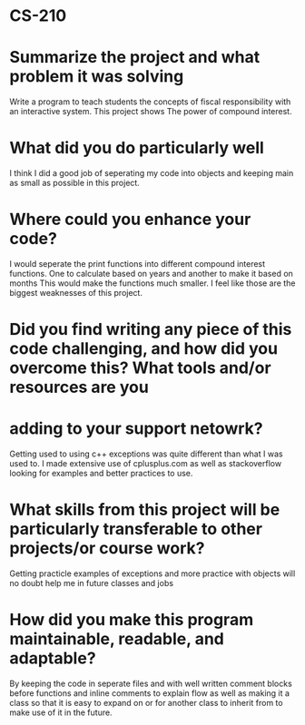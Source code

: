 # CS-210

# Summarize the project and what problem it was solving
Write a program to teach students the concepts of fiscal responsibility with an interactive system. This project shows
The power of compound interest.

# What did you do particularly well
I think I did a good job of seperating my code into objects and keeping main as small as possible in this project.

# Where could you enhance your code?
I would seperate the print functions into different compound interest functions. One to calculate based on years and another to make it based on months
This would make the functions much smaller. I feel like those are the biggest weaknesses of this project.

# Did you find writing any piece of this code challenging, and how did you overcome this? What tools and/or resources are you
# adding to your support netowrk?
Getting used to using c++ exceptions was quite different than what I was used to. I made extensive use of cplusplus.com as well
as stackoverflow looking for examples and better practices to use.

# What skills from this project will be particularly transferable to other projects/or course work?
Getting practicle examples of exceptions and more practice with objects will no doubt help me in future classes and jobs

# How did you make this program maintainable, readable, and adaptable?
By keeping the code in seperate files and with well written comment blocks before functions and inline comments to explain flow
as well as making it a class so that it is easy to expand on or for another class to inherit from to make use of it in the future.
